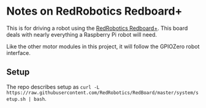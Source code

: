 # Notes on RedRobotics Redboard+

This is for driving a robot using the [RedRobotics Redboard+](https://github.com/RedRobotics/RedBoard). This board deals with nearly everything a Raspberry Pi robot will need.

Like the other motor modules in this project, it will follow the GPIOZero robot interface.  

## Setup

The repo describes setup as `curl -L https://raw.githubusercontent.com/RedRobotics/RedBoard/master/system/setup.sh | bash`.

